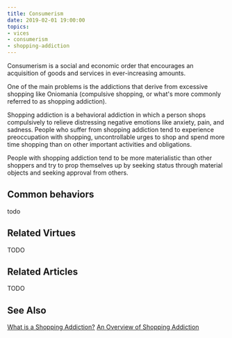 ```yaml
---
title: Consumerism
date: 2019-02-01 19:00:00
topics: 
- vices
- consumerism
- shopping-addiction
---
```


Consumerism is a social and economic order that encourages an acquisition of
goods and services in ever-increasing amounts.

One of the main problems is the addictions that derive from excessive shopping
like Oniomania (compulsive shopping, or what's more commonly referred to as
shopping addiction). 

Shopping addiction is a behavioral addiction in which a person shops
compulsively to relieve distressing negative emotions like anxiety, pain, and
sadness. People who suffer from shopping addiction tend to experience
preoccupation with shopping, uncontrollable urges to shop and spend more time
shopping than on other important activities and obligations.

People with shopping addiction tend to be more materialistic than other shoppers
and try to prop themselves up by seeking status through material objects and
seeking approval from others.

## Common behaviors
todo

## Related Virtues
TODO

## Related Articles
TODO

## See Also
[What is a Shopping Addiction?](https://www.addictions.com/shopping/)
[An Overview of Shopping Addiction](https://www.verywellmind.com/shopping-addiction-4157288)
